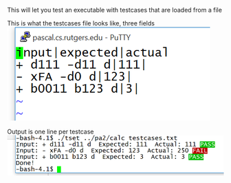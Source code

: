 This will let you test an executable with testcases that are loaded from a file

This is what the testcases file looks like, three fields
![alt tag](testcases.file.format.PNG)

Output is one line per testcase
![alt tag](one.testcase.per.line.PNG)
